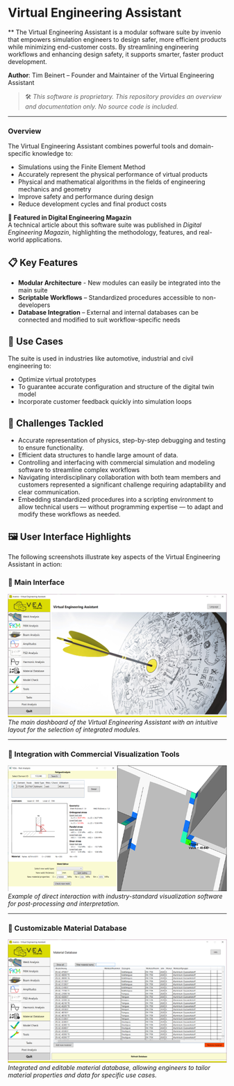 # Virtual Engineering Assistant

** The Virtual Engineering Assistant is a modular software suite by invenio that empowers simulation engineers to design safer, more efficient products while minimizing end-customer costs. By streamlining engineering workflows and enhancing design safety, it supports smarter, faster product development.

**Author**: Tim Beinert – Founder and Maintainer of the Virtual Engineering Assistant

> 🛠️ _This software is proprietary. This repository provides an overview and documentation only. No source code is included._

---


### Overview

The Virtual Engineering Assistant combines powerful tools and domain-specific knowledge to:
- Simulations using the Finite Element Method
- Accurately represent the physical performance of virtual products
- Physical and mathematical algorithms in the fields of engineering mechanics and geometry
- Improve safety and performance during design
- Reduce development cycles and final product costs


📖 **Featured in Digital Engineering Magazin**  
A technical article about this software suite was published in *Digital Engineering Magazin*, highlighting the methodology, features, and real-world applications.


## 📋 Key Features

- **Modular Architecture** - New modules can easily be integrated into the main suite
- **Scriptable Workflows** – Standardized procedures accessible to non-developers
- **Database Integration** – External and internal databases can be connected and modified to suit workflow-specific needs


## 🧩 Use Cases

The suite is used in industries like automotive, industrial and civil engineering to:
- Optimize virtual prototypes
- To guarantee accurate configuration and structure of the digital twin model
- Incorporate customer feedback quickly into simulation loops

## 💬 Challenges Tackled
- Accurate representation of physics, step-by-step debugging and testing to ensure functionality.
- Efficient data structures to handle large amount of data.
- Controlling and interfacing with commercial simulation and modeling software to streamline complex workflows
- Navigating interdisciplinary collaboration with both team members and customers represented a significant challenge requiring adaptability and clear communication.
- Embedding standardized procedures into a scripting environment to allow technical users — without programming expertise — to adapt and modify these workflows as needed.


## 🖼️ User Interface Highlights

The following screenshots illustrate key aspects of the Virtual Engineering Assistant in action:

### 🧭 Main Interface
![VEA Main Interface](media/mainpage_ui.png)  
*The main dashboard of the Virtual Engineering Assistant with an intuitive layout for the selection of integrated modules.*

---

### 🎯 Integration with Commercial Visualization Tools
![Interaction with Visualization Software](media/interaction_ui.png)  
*Example of direct interaction with industry-standard visualization software for post-processing and interpretation.*

---

### 🧪 Customizable Material Database
![Material Database UI](media/matdatabase_ui.png)  
*Integrated and editable material database, allowing engineers to tailor material properties and data for specific use cases.*
